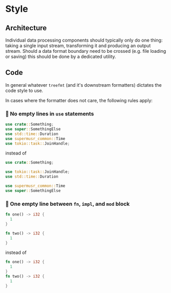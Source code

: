 # Style

## Architecture

Individual data processing components should typically only do one thing: taking a single input stream, transforming it and producing an output stream.
Should a data format boundary need to be crossed (e.g. file loading or saving) this should be done by a dedicated utility.

## Code

In general whatever `treefmt` (and it's downstream formatters) dictates the code style to use.

In cases where the formatter does not care, the following rules apply:

### :crab: No empty lines in `use` statements

```rust
use crate::Something;
use super::SomethingElse
use std::time::Duration
use supermusr_common::Time
use tokio::task::JoinHandle;
```

instead of

```rust
use crate::Something;

use tokio::task::JoinHandle;
use std::time::Duration

use supermusr_common::Time
use super::SomethingElse
```

### :crab: One empty line between `fn`, `impl`, and `mod` block

```rust
fn one() -> i32 {
  1
}

fn two() -> i32 {
  1
}
```

instead of

```rust
fn one() -> i32 {
  1
}
fn two() -> i32 {
  1
}
```
